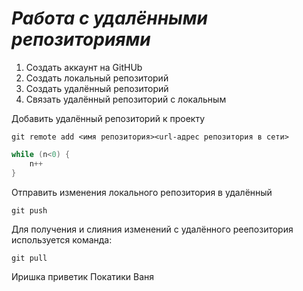 # ***Работа с удалёнными репозиториями***
1. Создать аккаунт на GitHUb
2. Создать локальный репозиторий
3. Создать удалённый репозиторий
4. Связать удалённый репозиторий с локальным

Добавить удалённый репозиторий к проекту
```
git remote add <имя репозитория><url-адрес репозитория в сети>
```

```C#
while (n<0) {
    n++
}
```
Отправить изменения локального репозитория в удалённый
```
git push
```

Для получения и слияния изменений с удалённого реепозитория используется команда:
```
git pull
```

Иришка приветик
Покатики Ваня
